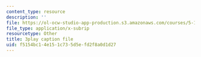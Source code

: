 ```yaml
---
content_type: resource
description: ''
file: https://ol-ocw-studio-app-production.s3.amazonaws.com/courses/5-111sc-principles-of-chemical-science-fall-2014/f5154bc14e151c735d5efd2f8a0d1d27_U6YamvF7BE.srt
file_type: application/x-subrip
resourcetype: Other
title: 3play caption file
uid: f5154bc1-4e15-1c73-5d5e-fd2f8a0d1d27
---
```

